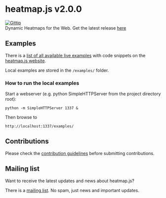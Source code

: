 # heatmap.js v2.0.0

[![Gittip](http://img.shields.io/gittip/pa7.svg)](https://www.gittip.com/pa7/)
<br />Dynamic Heatmaps for the Web. Get the latest release [here](https://github.com/pa7/heatmap.js/releases)

## Examples

There is a [list of all available live examples](http://www.patrick-wied.at/static/heatmapjs/examples.html) with code snippets on the [heatmap.js website](http://www.patrick-wied.at/static/heatmapjs/).

Local examples are stored in the `/examples/` folder.


### How to run the local examples

Start a webserver (e.g. python SimpleHTTPServer from the project directory root):

`python -m SimpleHTTPServer 1337 &`

Then browse to 

`http://localhost:1337/examples/`

## Contributions

Please check the [contribution guidelines](CONTRIBUTE.md) before submitting contributions.

## Mailing list

Want to receive the latest updates and news about heatmap.js? 

There is a [mailing list](http://eepurl.com/0mmV5). No spam, just news and important updates.
